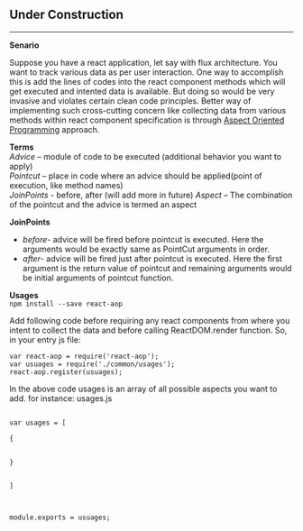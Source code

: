 ## Under Construction 
---

**Senario**

Suppose you have a react application, let say with flux architecture. You want to track various data as per user interaction. One way to accomplish this is add the lines of codes into the react component methods which will get executed and intented data is available. But doing so would be very invasive and violates certain clean code principles. Better way of implementing such cross-cutting concern like collecting data from various methods within react component specification is through [Aspect Oriented Programming](https://en.wikipedia.org/wiki/Aspect-oriented_programming) approach. 

**Terms**  
  *Advice* –  module of code to be executed (additional behavior you want to apply)  
  *Pointcut* – place in code where an advice should be applied(point of execution, like method names)  
  *JoinPoints* - before, after (will add more in future)
  *Aspect* – The combination of the pointcut and the advice is termed an aspect

**JoinPoints**  
* _before_- advice will be fired before pointcut is executed. Here the arguments would be exactly same as PointCut arguments in order.
* _after_- advice will be fired just after pointcut is executed. Here the first argument is the return value of pointcut and remaining arguments would be initial arguments of pointcut function.

**Usages**  
```npm install --save react-aop```

Add following code before requiring any react components from where you intent to collect the data and before calling ReactDOM.render function. So, in your entry js file:  
```
var react-aop = require('react-aop');
var usuages = require('./common/usages');
react-aop.register(usuages);
```

In the above code usages is an array of all possible aspects you want to add. for instance: usages.js

```

var usages = [

{


}


]



module.exports = usuages;
```

